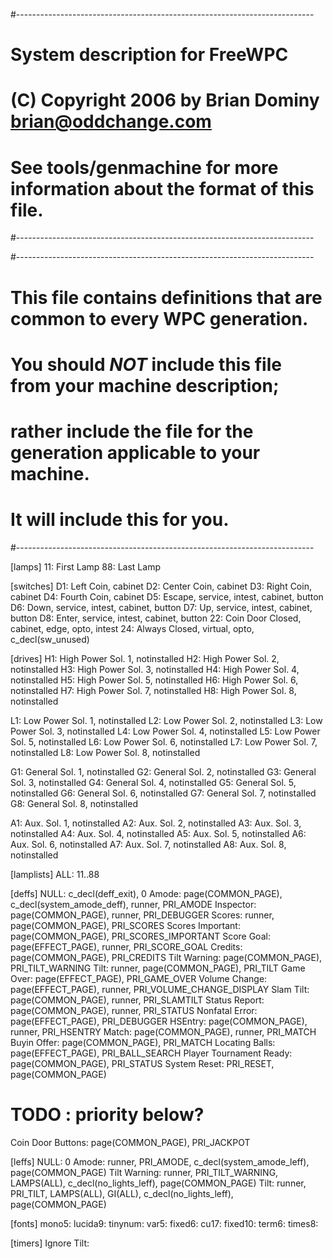 #--------------------------------------------------------------------------
# System description for FreeWPC
# (C) Copyright 2006 by Brian Dominy <brian@oddchange.com>
#
# See tools/genmachine for more information about the format of this file.
#--------------------------------------------------------------------------


#--------------------------------------------------------------------------
# This file contains definitions that are common to every WPC generation.
# You should *NOT* include this file from your machine description;
# rather include the file for the generation applicable to your machine.
# It will include this for you.
#--------------------------------------------------------------------------

[lamps]
11: First Lamp
88: Last Lamp

[switches]
D1: Left Coin, cabinet
D2: Center Coin, cabinet
D3: Right Coin, cabinet
D4: Fourth Coin, cabinet
D5: Escape, service, intest, cabinet, button
D6: Down, service, intest, cabinet, button
D7: Up, service, intest, cabinet, button
D8: Enter, service, intest, cabinet, button
22: Coin Door Closed, cabinet, edge, opto, intest
24: Always Closed, virtual, opto, c_decl(sw_unused)

[drives]
H1: High Power Sol. 1, notinstalled
H2: High Power Sol. 2, notinstalled
H3: High Power Sol. 3, notinstalled
H4: High Power Sol. 4, notinstalled
H5: High Power Sol. 5, notinstalled
H6: High Power Sol. 6, notinstalled
H7: High Power Sol. 7, notinstalled
H8: High Power Sol. 8, notinstalled

L1: Low Power Sol. 1, notinstalled
L2: Low Power Sol. 2, notinstalled
L3: Low Power Sol. 3, notinstalled
L4: Low Power Sol. 4, notinstalled
L5: Low Power Sol. 5, notinstalled
L6: Low Power Sol. 6, notinstalled
L7: Low Power Sol. 7, notinstalled
L8: Low Power Sol. 8, notinstalled

G1: General Sol. 1, notinstalled
G2: General Sol. 2, notinstalled
G3: General Sol. 3, notinstalled
G4: General Sol. 4, notinstalled
G5: General Sol. 5, notinstalled
G6: General Sol. 6, notinstalled
G7: General Sol. 7, notinstalled
G8: General Sol. 8, notinstalled

A1: Aux. Sol. 1, notinstalled
A2: Aux. Sol. 2, notinstalled
A3: Aux. Sol. 3, notinstalled
A4: Aux. Sol. 4, notinstalled
A5: Aux. Sol. 5, notinstalled
A6: Aux. Sol. 6, notinstalled
A7: Aux. Sol. 7, notinstalled
A8: Aux. Sol. 8, notinstalled

[lamplists]
ALL: 11..88

[deffs]
NULL: c_decl(deff_exit), 0
Amode: page(COMMON_PAGE), c_decl(system_amode_deff), runner, PRI_AMODE
Inspector: page(COMMON_PAGE), runner, PRI_DEBUGGER
Scores: runner, page(COMMON_PAGE), PRI_SCORES
Scores Important: page(COMMON_PAGE), PRI_SCORES_IMPORTANT
Score Goal: page(EFFECT_PAGE), runner, PRI_SCORE_GOAL
Credits: page(COMMON_PAGE), PRI_CREDITS
Tilt Warning: page(COMMON_PAGE), PRI_TILT_WARNING
Tilt: runner, page(COMMON_PAGE), PRI_TILT
Game Over: page(EFFECT_PAGE), PRI_GAME_OVER
Volume Change: page(EFFECT_PAGE), runner, PRI_VOLUME_CHANGE_DISPLAY
Slam Tilt: page(COMMON_PAGE), runner, PRI_SLAMTILT
Status Report: page(COMMON_PAGE), runner, PRI_STATUS
Nonfatal Error: page(EFFECT_PAGE), PRI_DEBUGGER
HSEntry: page(COMMON_PAGE), runner, PRI_HSENTRY
Match: page(COMMON_PAGE), runner, PRI_MATCH
Buyin Offer: page(COMMON_PAGE), PRI_MATCH
Locating Balls: page(EFFECT_PAGE), PRI_BALL_SEARCH
Player Tournament Ready: page(COMMON_PAGE), PRI_STATUS
System Reset: PRI_RESET, page(COMMON_PAGE)
# TODO : priority below?
Coin Door Buttons: page(COMMON_PAGE), PRI_JACKPOT

[leffs]
NULL: 0
Amode: runner, PRI_AMODE, c_decl(system_amode_leff), page(COMMON_PAGE)
Tilt Warning: runner, PRI_TILT_WARNING, LAMPS(ALL), c_decl(no_lights_leff), page(COMMON_PAGE)
Tilt: runner, PRI_TILT, LAMPS(ALL), GI(ALL), c_decl(no_lights_leff), page(COMMON_PAGE)

[fonts]
mono5:
lucida9:
tinynum:
var5:
fixed6:
cu17:
fixed10:
term6:
times8:

[timers]
Ignore Tilt:

